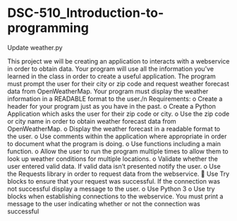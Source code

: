 # DSC-510_Introduction-to-programming
Update weather.py

This project we will be creating an application to interacts with a webservice in order to obtain data. Your program will use all the information you’ve learned in the class in order to create a useful application.
The program must prompt the user for their city or zip code and request weather forecast data from OpenWeatherMap. Your program must display the weather information in a READABLE format to the user./n
Requirements:
o	Create a header for your program just as you have in the past.
o	Create a Python Application which asks the user for their zip code or city.
o	Use the zip code or city name in order to obtain weather forecast data from OpenWeatherMap.
o	Display the weather forecast in a readable format to the user.
o	Use comments within the application where appropriate in order to document what the program is doing.
o	Use functions including a main function.
o	Allow the user to run the program multiple times to allow them to look up weather conditions for multiple locations.
o	Validate whether the user entered valid data. If valid data isn’t presented notify the user.
o	Use the Requests library in order to request data from the webservice. 
	Use Try blocks to ensure that your request was successful. If the connection was not successful display a message to the user.
o	Use Python 3
o	Use try blocks when establishing connections to the webservice. You must print a message to the user indicating whether or not the connection was successful
